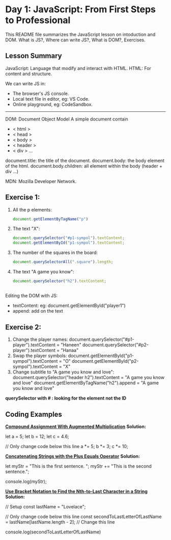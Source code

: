 # Day 1: JavaScript: From First Steps to Professional
This README file summarizes the JavaScript lesson on intoduction and DOM. What is JS?, Where can write JS?, What is DOM?, Exercises.

## Lesson Summary
JavaScript: Language that modify and interact with HTML.
HTML: For content and structure.

We can write JS in:
- The browser's JS console.
- Local text file in editor, eg: VS Code.
- Online playground, eg: CodeSandbox.
_____________________________________________________________
DOM: Document Object Model
A simple document contain 
- < html > 
- < head > 
- < body >
- < header >
- < div > ...

document.title: the title of the document.
document.body: the body element of the html.
document.body.children: all element within the body (header + div ...)

MDN: Mozilla Developer Network.

## Exercise 1:
1. All the p elements:
    ```javascript  
   document.getElementByTagName("p")
2. The text "X":
    ```javascript 
   document.querySelector("#p1-sympol").textContent;
   document.getElementById("p1-sympol").textContent;
3. The number of the squares in the board: 
     ```javascript
   document.querySelectorAll(".square").length;
5. The text "A game you know":
    ```javascript
   document.querySelector("h2").textContent;
##
Editing the DOM with JS:
- textContent: eg: document.getElementById("player1")
- append: add on the text

## Exercise 2:
1. Change the player names:
   document.querySelector("#p1-player").textContent = "Haneen"
   document.querySelector("#p2-player").textContent = "Hanaa"
2. Swap the player symbols:
   document.getElementById("p1-sympol").textContent = "O"
   document.getElementById("p2-sympol").textContent = "X"
3. Change subtitle to "A game you know and love":
   document.querySelector("header h2").textContent = "A game you know and love"
   document.getElementByTagName("h2").append = "A game you know and love"


**querySelector with # : looking for the element not the ID**


## Coding Examples

**[Compound Assignment With Augmented Multiplication](https://www.freecodecamp.org/learn/javascript-algorithms-and-data-structures/basic-javascript/compound-assignment-with-augmented-multiplication)**
**Solution:** 

let a = 5;
let b = 12;
let c = 4.6;

// Only change code below this line
a *= 5;
b *= 3;
c *= 10;

**[Concatenating Strings with the Plus Equals Operator](https://www.freecodecamp.org/learn/javascript-algorithms-and-data-structures/basic-javascript/concatenating-strings-with-the-plus-equals-operator)**
**Solution:**

let myStr = "This is the first sentence. ";
myStr += "This is the second sentence.";

console.log(myStr);

**[Use Bracket Notation to Find the Nth-to-Last Character in a String](https://www.freecodecamp.org/learn/javascript-algorithms-and-data-structures/basic-javascript/use-bracket-notation-to-find-the-nth-to-last-character-in-a-string)**
**Solution:**

// Setup
const lastName = "Lovelace";

// Only change code below this line
const secondToLastLetterOfLastName = lastName[lastName.length - 2]; // Change this line

console.log(secondToLastLetterOfLastName)
